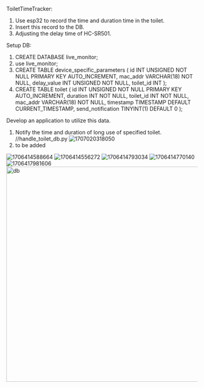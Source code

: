 ToiletTimeTracker: 
  1. Use esp32 to record the time and duration time in the toilet.
  2. Insert this record to the DB.
  3. Adjusting the delay time of HC-SR501.

Setup DB:
  1. CREATE DATABASE live_monitor;
  2. use live_monitor;
  3. CREATE TABLE device_specific_parameters (
    id INT UNSIGNED NOT NULL PRIMARY KEY AUTO_INCREMENT,
    mac_addr VARCHAR(18) NOT NULL,
    delay_value INT UNSIGNED NOT NULL,
    toilet_id INT
    );
  4. CREATE TABLE toilet (
    id INT UNSIGNED NOT NULL PRIMARY KEY AUTO_INCREMENT,
    duration INT NOT NULL,
    toilet_id INT NOT NULL,
    mac_addr VARCHAR(18) NOT NULL,
    timestamp TIMESTAMP DEFAULT CURRENT_TIMESTAMP,
    send_notification TINYINT(1) DEFAULT 0
    );
  
Develop an application to utilize this data.
  1. Notify the time and duration of long use of specified toilet.  //handle_toilet_db.py
     ![1707020318050](https://github.com/everschen/SmartThings_ESP/assets/26154786/bdcded74-6bbd-4826-80bc-e1e853714b00)
  2. to be added


![1706414588664](https://github.com/everschen/SmartThings_ESP/assets/26154786/8d40e798-2206-4514-95f6-5f25a7f514b3)
![1706414556272](https://github.com/everschen/SmartThings_ESP/assets/26154786/5cb2536e-847a-4ba3-b9f4-3cd80ef45e4e)
![1706414793034](https://github.com/everschen/SmartThings_ESP/assets/26154786/825a7357-bb59-44eb-8c7f-c3ce32d4f50d)
![1706414770140](https://github.com/everschen/SmartThings_ESP/assets/26154786/434186f7-d286-43fd-a7f0-330af6016b1d)
![1706417981606](https://github.com/everschen/SmartThings_ESP/assets/26154786/a28d8fd4-4b25-4ea5-b719-5f71e501cfc8)
<img width="566" alt="db" src="https://github.com/everschen/SmartThings_ESP/assets/26154786/eda10a73-008b-4da1-a1b5-7b5edc3c3dbc">
